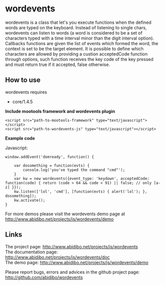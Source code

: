 wordevents
===========

wordevents is a class that let's you execute functions when the defined words are typed on the keyboard. Instead of listening to single chars, wordevents can listen to words (a word is considered to be a set of characters typed with a time interval minor than the digit interval option). Callbacks functions are given the list of events which formed the word, the context is set to be the target element.
It is possible to define which characters are allowed by providing a custion acceptedCode function through options, such function receives the key code of the key pressed and must return true if it accepted, false otherwise.

How to use
----------

wordevents requires 

- core/1.4.5 

**Include mootools framework and wordevents plugin**

	<script src="path-to-mootools-framework" type="text/javascript"></script>
	<script src="path-to-wordevents-js" type="text/javascript"></script>

**Example code**

Javascript:

    window.addEvent('domready', function() {

        var dosomething = function(evts) {
            console.log('you've typed the command "cmd"');
        }
        var kw = new wordevents({event_type: 'keydown', acceptedCode: function(code) { return (code > 64 && code < 91) || false; // only [a-z] }});
        kw.listen(['lol', 'cmd'], [function(evts) { alert('lol'); }, dosomething]);
        kw.activate();
    }

For more demos please visit the wordevents demo page at http://www.abidibo.net/projects/js/wordevents/demo

Links
-----------------

The project page: http://www.abidibo.net/projects/js/wordevents   
The documentation page: http://www.abidibo.net/projects/js/wordevents/doc   
The demo page: http://www.abidibo.net/projects/js/wordevents/demo   

Please report bugs, errors and advices in the github project page: http://github.com/abidibo/wordevents
